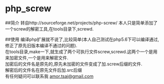 # php_screw

##简介
转自http://sourceforge.net/projects/php-screw/
本人只是简单添加了一个screw的解密工具,在tools目录下,screwd.

##使用
编译php扩展就不说了,比较简单(本人自己测试在php5.6下可以编译通过,修正了原先旧版本编译不通过的问题).  
在tools目录,make一下,就生成了两个可执行文件screw,screwd.这两个一个是用来加密文件,一个是用来解密文件.  
加密后的文件名是原先的,原先未加密的文件变成了加.screw后缀的文件.  
解密后的文件名在原先文件后加.src后缀  
有任何疑问可以联系我 amor.tsai@gmail.com 




